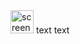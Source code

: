 <img width="37" alt="screen shot 2017-04-30 at 7 48 25 pm" src="https://cloud.githubusercontent.com/assets/16688482/25566674/fdf2da36-2ddd-11e7-9b2e-95de0267a8a4.png">
text text 
